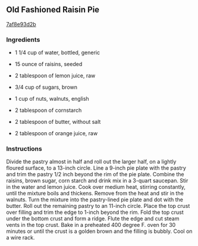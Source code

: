 ## Old Fashioned Raisin Pie

[7af8e93d2b](https://recipeland.com/recipe/v/old-fashioned-raisin-pie-47557)

### Ingredients

 - 1 1/4 cup of water, bottled, generic

 - 15 ounce of raisins, seeded

 - 2 tablespoon of lemon juice, raw

 - 3/4 cup of sugars, brown

 - 1 cup of nuts, walnuts, english

 - 2 tablespoon of cornstarch

 - 2 tablespoon of butter, without salt

 - 2 tablespoon of orange juice, raw

### Instructions

Divide the pastry almost in half and roll out the larger half, on a lightly floured surface, to a 13-inch circle. Line a 9-inch pie plate with the pastry and trim the pastry 1/2 inch beyond the rim of the pie plate. Combine the raisins, brown sugar, corn starch and drink mix in a 3-quart saucepan. Stir in the water and lemon juice. Cook over medium heat, stirring constantly, until the mixture boils and thickens. Remove from the heat and stir in the walnuts. Turn the mixture into the pastry-lined pie plate and dot with the butter. Roll out the remaining pastry to an 11-inch circle. Place the top crust over filling and trim the edge to 1-inch beyond the rim. Fold the top crust under the bottom crust and form a ridge. Flute the edge and cut steam vents in the top crust. Bake in a preheated 400 degree F. oven for 30 minutes or until the crust is a golden brown and the filling is bubbly. Cool on a wire rack.